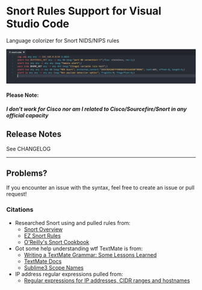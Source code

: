 # Snort Rules Support for Visual Studio Code

Language colorizer for Snort NIDS/NIPS rules

![09 Aug 2017](./images/09082017.png)

#### Please Note:
##### I don't work for Cisco nor am I related to Cisco/Sourcefire/Snort in any official capacity

## Release Notes
See CHANGELOG

-----------------------------------------------------------------------------------------------------------

## Problems?
If you encounter an issue with the syntax, feel free to create an issue or pull request!

### Citations
* Researched Snort using and pulled rules from:
    * [Snort Overview](http://manual-snort-org.s3-website-us-east-1.amazonaws.com/)
    * [EZ Snort Rules](http://www.vorant.com/files/EZ_Snort_Rules.pdf)
    * [O'Reilly's Snort Cookbook](http://commons.oreilly.com/wiki/index.php/Snort_Cookbook/Rules_and_Signatures#How_to_Build_Rules)
* Got some help understanding wtf TextMate is from:
    * [Writing a TextMate Grammar: Some Lessons Learned](http://www.apeth.com/nonblog/stories/textmatebundle.html)
    * [TextMate Docs](http://manual.macromates.com/en/language_grammars)
    * [Sublime3 Scope Names](https://www.sublimetext.com/docs/3/scope_naming.html)
* IP address regular expressions pulled from:
    * [Regular expressions for IP addresses, CIDR ranges and hostnames](http://blog.markhatton.co.uk/2011/03/15/regular-expressions-for-ip-addresses-cidr-ranges-and-hostnames/)
